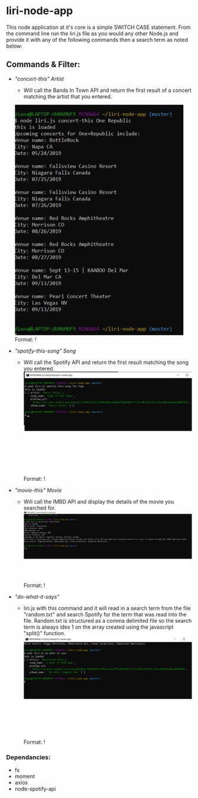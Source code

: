# liri-node-app

This node application at it's core is a simple SWITCH CASE statement. From the command line run the liri.js file as you would any other Node.js and provide it with any of the following commands then a search term as noted below:

## Commands & Filter:
* _"concert-this" Artist_
   * Will call the Bands In Town API and return the first result of a concert matching the artist that you entered.

   ![GitHub Logo](./screens/concert.png)
Format: !

* _"spotify-this-song" Song_
   * Will call the Spotify API and return the first result matching the song you entered.
   ![GitHub Logo](./screens/spotify.png)
Format: !

* _"movie-this" Movie_
   * Will call the IMBD API and display the details of the movie you searched for.
   ![GitHub Logo](./screens/movie.png)
Format: !


* _"do-what-it-says"_
    * liri.js with this command and it will read in a search term from the file "random.txt" and search Spotify for the term that was read into the file. Random.txt is structured as a comma delimited file so the search term is always idex 1 on the array created using the javascript "split()" function.
    ![GitHub Logo](./screens/doWhat.png)
Format: !

### Dependancies:

* fs
* moment
* axios
* node-spotify-api
